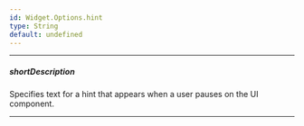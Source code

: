 ```yaml
---
id: Widget.Options.hint
type: String
default: undefined
---
```

---
##### shortDescription
Specifies text for a hint that appears when a user pauses on the UI component.

---
